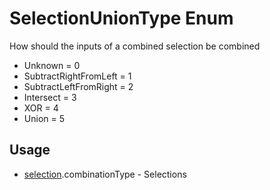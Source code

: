 <properties generated="1" SortOrder="990" />

# SelectionUnionType Enum

How should the inputs of a combined selection be combined

* Unknown = 0
* SubtractRightFromLeft = 1
* SubtractLeftFromRight = 2
* Intersect = 3
* XOR = 4
* Union = 5

## Usage
* [selection](selection.md).combinationType - Selections

